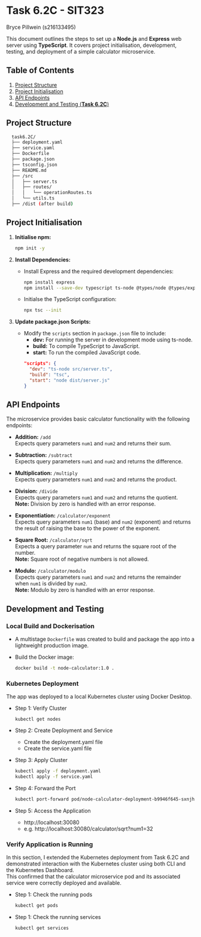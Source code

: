 # Task 6.2C - SIT323

Bryce Pillwein (s216133495)

This document outlines the steps to set up a **Node.js** and **Express** web server using **TypeScript**. It covers project initialisation, development, testing, and deployment of a simple calculator microservice.   


## Table of Contents

1. [Project Structure](#project-structure) 
2. [Project Initialisation](#project-initialisation)
3. [API Endpoints](#api-endpoints)
4. [Development and Testing (**Task 6.2C**)](#development-and-testing)


## Project Structure  
```sh
  task6.2C/
  ├── deployment.yaml
  ├── service.yaml
  ├── Dockerfile
  ├── package.json
  ├── tsconfig.json
  ├── README.md
  ├── /src
  │   ├── server.ts
  │   ├── routes/
  │   │   └── operationRoutes.ts
  │   └── utils.ts
  ├── /dist (after build)
```



## Project Initialisation

1. **Initialise npm:**
     ```sh
     npm init -y
     ```

2. **Install Dependencies:**
   - Install Express and the required development dependencies:
     ```sh
     npm install express  
     npm install --save-dev typescript ts-node @types/node @types/express
     ```
   - Initialse the TypeScript configuration:
     ```sh
     npx tsc --init
     ```

3. **Update package.json Scripts:**
   - Modify the `scripts` section in `package.json` file to include:
     - **dev:** For running the server in development mode using ts-node.
     - **build:** To compile TypeScript to JavaScript.
     - **start:** To run the compiled JavaScript code.
     ```json
     "scripts": {
       "dev": "ts-node src/server.ts",
       "build": "tsc",
       "start": "node dist/server.js"
     }
     ```





## API Endpoints

The microservice provides basic calculator functionality with the following endpoints:

- **Addition:** `/add`  
  Expects query parameters `num1` and `num2` and returns their sum.

- **Subtraction:** `/subtract`  
  Expects query parameters `num1` and `num2` and returns the difference.

- **Multiplication:** `/multiply`  
  Expects query parameters `num1` and `num2` and returns the product.

- **Division:** `/divide`  
  Expects query parameters `num1` and `num2` and returns the quotient.  
  **Note:** Division by zero is handled with an error response.

- **Exponentiation:** `/calculator/exponent`  
  Expects query parameters `num1` (base) and `num2` (exponent) and returns the result of raising the base to the power of the exponent.

- **Square Root:** `/calculator/sqrt`  
  Expects a query parameter `num` and returns the square root of the number.  
  **Note:** Square root of negative numbers is not allowed.

- **Modulo:** `/calculator/modulo`  
  Expects query parameters `num1` and `num2` and returns the remainder when `num1` is divided by `num2`.  
  **Note:** Modulo by zero is handled with an error response.





## Development and Testing

### Local Build and Dockerisation

- A multistage `Dockerfile` was created to build and package the app into a lightweight production image.

- Build the Docker image:
  ```sh
  docker build -t node-calculator:1.0 .
  ```

### Kubernetes Deployment
The app was deployed to a local Kubernetes cluster using Docker Desktop.

- Step 1: Verify Cluster  
  ```
  kubectl get nodes
  ```

- Step 2: Create Deployment and Service  
  - Create the deployment.yaml file  
  - Create the service.yaml file  

- Step 3: Apply Cluster   
  ```sh
  kubectl apply -f deployment.yaml
  kubectl apply -f service.yaml
  ```

- Step 4: Forward the Port
  ```sh
  kubectl port-forward pod/node-calculator-deployment-b9946f645-sxnjh 8080:3000
  ```

- Step 5: Access the Application  
  - http://localhost:30080
  -  e.g. http://localhost:30080/calculator/sqrt?num1=32

### Verify Application is Running
In this section, I extended the Kubernetes deployment from Task 6.2C and demonstrated interaction with the Kubernetes cluster using both CLI and the Kubernetes Dashboard.  
This confirmed that the calculator microservice pod and its associated service were correctly deployed and available.

- Step 1: Check the running pods
  ```sh
  kubectl get pods
  ```

- Step 1: Check the running services
  ```sh
  kubectl get services
  ```
